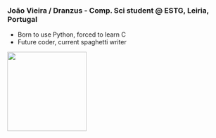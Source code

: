 ### João Vieira / Dranzus - Comp. Sci student @ ESTG, Leiria, Portugal
- Born to use Python, forced to learn C
- Future coder, current spaghetti writer

<!--START_SECTION:waka-->
<!--END_SECTION:waka-->

<img height="180em" src="https://github-readme-stats.vercel.app/api?username=Dranzus&show_icons=true&hide_border=true&&count_private=true&include_all_commits=true" />

